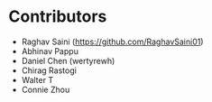 # Contributors
- Raghav Saini (https://github.com/RaghavSaini01)
- Abhinav Pappu
- Daniel Chen (wertyrewh)
- Chirag Rastogi
- Walter T
- Connie Zhou
